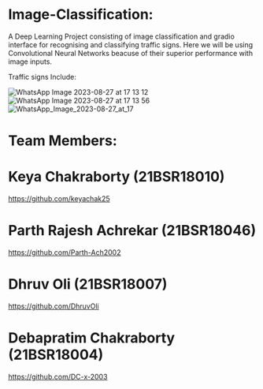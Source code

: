 # Image-Classification:
A Deep Learning Project consisting of image classification and gradio interface for recognising and classifying traffic signs.
Here we will be using Convolutional Neural Networks beacuse of their superior performance with image inputs.

Traffic signs Include:




![WhatsApp Image 2023-08-27 at 17 13 12](https://github.com/Parth-Ach2002/Image-Classification/assets/141126437/48158211-6a43-47f1-90ca-49604bc466cb) ![WhatsApp Image 2023-08-27 at 17 13 56](https://github.com/Parth-Ach2002/Image-Classification/assets/141126437/1e1141f2-563b-400a-96e8-3a3620b1f1d8) ![WhatsApp_Image_2023-08-27_at_17](https://github.com/Parth-Ach2002/Image-Classification/assets/141126437/aa215b4b-3007-4291-98d2-3eb8e7cec113)





# Team Members: 
# Keya Chakraborty (21BSR18010) 
https://github.com/keyachak25
# Parth Rajesh Achrekar (21BSR18046) 
https://github.com/Parth-Ach2002
# Dhruv Oli (21BSR18007)           
https://github.com/DhruvOli
# Debapratim Chakraborty (21BSR18004) 
https://github.com/DC-x-2003
